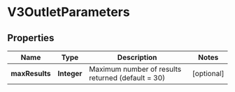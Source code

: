 
# V3OutletParameters

## Properties
Name | Type | Description | Notes
------------ | ------------- | ------------- | -------------
**maxResults** | **Integer** | Maximum number of results returned (default &#x3D; 30) |  [optional]



